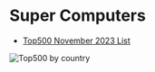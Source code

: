 # Super Computers

- [Top500 November 2023 List](https://www.top500.org/lists/top500/2023/11/)

![Top500 by country](../img/top500-country.png)
